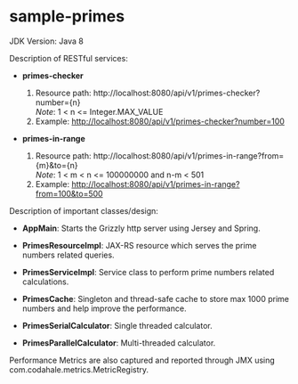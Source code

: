 # sample-primes

JDK Version: Java 8

Description of RESTful services:

* **primes-checker**
  1. Resource path:  http://localhost:8080/api/v1/primes-checker?number={n}    
                     _Note_: 1 < n <= Integer.MAX_VALUE
  2. Example:        <http://localhost:8080/api/v1/primes-checker?number=100>
  
* **primes-in-range**
  1. Resource path:  http://localhost:8080/api/v1/primes-in-range?from={m}&to={n}    
                     _Note_: 1 < m < n <= 100000000 and n-m < 501
  2. Example:        <http://localhost:8080/api/v1/primes-in-range?from=100&to=500>

Description of important classes/design:

* **AppMain**: Starts the Grizzly http server using Jersey and Spring.

* **PrimesResourceImpl**: JAX-RS resource which serves the prime numbers related queries.

* **PrimesServiceImpl**: Service class to perform prime numbers related calculations.

* **PrimesCache**: Singleton and thread-safe cache to store max 1000 prime numbers and help improve the performance.

* **PrimesSerialCalculator**: Single threaded calculator.

* **PrimesParallelCalculator**: Multi-threaded calculator.

Performance Metrics are also captured and reported through JMX using com.codahale.metrics.MetricRegistry.
